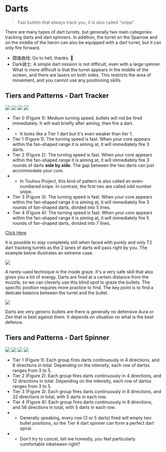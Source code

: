 # Darts

> Fast bullets that always track you, it is also called "snipe".

There are many types of dart turrets, but generally two main categories: tracking darts and dart spinners. In addition, the turret on the Sparrow and on the middle of the heron can also be equipped with a dart turret, but it can only fire forward.

- 圆锥曲线: Go to hell, thanks. 🌹
- Dark骑士: A simple dart mission is not difficult, even with a large spinner. What is more difficult is that the turret appears in the middle of the screen, and there are lasers on both sides. This restricts the area of movement, and you cannot use any positioning skills.

## Tiers and Patterns - Dart Tracker

<img src="/turrets/dart_1.png" style={{zoom:1.25}}/>
<img src="/turrets/dart_2.png" style={{zoom:1.25}}/>
<img src="/turrets/dart_3.png" style={{zoom:1.25}}/>
<img src="/turrets/dart_4.png" style={{zoom:1.25}}/>

- Tier 0 (Figure 1): Medium turning speed, bullets will not be fired immediately. It will wait briefly after aiming, then fire a dart.
- - It looks like a Tier 1 dart but it's even weaker than tier 1.
- Tier 1 (Figure 1): The turning speed is fast. When your core appears within the fan-shaped range it is aiming at, it will immediately fire 3 darts.
- Tier 2 (Figure 2): The turning speed is fast. When your core appears within the fan-shaped range it is aiming at, it will immediately fire 3 rounds of darts **side by side**. The gap between the two darts can just accommodate your core.
- - In Touhou Project, this kind of pattern is also called an even-numbered snipe. In contrast, the first two are called odd number snipe.
- Tier 3 (Figure 3): The turning speed is fast. When your core appears within the fan-shaped range it is aiming at, it will immediately fire 3 rounds of fan-shaped darts, divided into 5 lines.
- Tier 4 (Figure 4): The turning speed is fast. When your core appears within the fan-shaped range it is aiming at, it will immediately fire 5 rounds of fan-shaped darts, divided into 7 lines.

[Click Here](https://gamefaqs.gamespot.com/iphone/193681-phoenix-ii/faqs/76704/invader-weaponry#darts)

It is possible to stay completely still when faced with purely and only T2 dart tracking turrets as the 2 lanes of darts will pass right by you. The example below illustrates an extreme case.

<img src="/Cookbook/dartgraze.gif" style={{zoom:1}}/>

A rarely-used technique is the inside graze. It's a very safe skill that also gives you a lot of energy. Darts are fired at a certain distance from the muzzle, so we can cleverly use this blind spot to graze the bullets. The specific position requires more practice to find. The key point is to find a delicate balance between the turret and the bullet.

<img src="/Cookbook/disaris9.gif" style={{zoom:1}}/>

Darts are very generic bullets are there is generally no defensive Aura or Zen that is best against them. It depends on situation on what is the best defence.

## Tiers and Patterns - Dart Spinner

<img src="/turrets/dart_spinner_1.png" style={{zoom:1.25}}/>
<img src="/turrets/dart_spinner_2.png" style={{zoom:1.25}}/>
<img src="/turrets/dart_spinner_3.png" style={{zoom:1.25}}/>
<img src="/turrets/dart_spinner_4.png" style={{zoom:1.25}}/>

- Tier 1 (Figure 1): Each group fires darts continuously in 4 directions, and 8 directions in total. Depending on the intensity, each row of dartss ranges from 3 to 5.
- Tier 2 (Figure 2): Each group fires darts continuously in 4 directions, and 12 directions in total. Depending on the intensity, each row of dartss ranges from 3 to 5.
- Tier 3 (Figure 3): Each group fires darts continuously in 8 directions, and 32 directions in total, with 5 darts in each row.
- Tier 4 (Figure 4): Each group fires darts continuously in 8 directions, and 56 directions in total, with 5 darts in each row.
- - Generally speaking, every row (3 or 5 darts) fired will empty two bullet positions, so the Tier 4 dart spinner can form a perfect dart spiral.
- - Don't try to concel, tell me honestly, you feel particularly cumfortable inbetween right?
